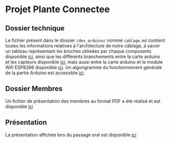 # Projet Plante Connectee

## Dossier technique

Le fichier présent dans le dossier `/dev_arduino/` nommé `cablage.md` contient toutes les informations relatives à l'architecture de notre câblage, à savoir un tableau représentant les broches utilisées par chaque composants disponible [ici](https://github.com/JulienCASTERA/Projet_Plante_Connectee/blob/master/dev_arduino/cablage.md#tableau-des-broches-), ainsi que les différents branchements entre la carte arduino et les capteurs disponible [ici](https://github.com/JulienCASTERA/Projet_Plante_Connectee/blob/master/dev_arduino/cablage.md#c%C3%A2blage-des-capteurs), mais aussi entre la carte arduino et le module Wifi ESP8266 disponible [ici](https://github.com/JulienCASTERA/Projet_Plante_Connectee/blob/master/dev_arduino/cablage.md#c%C3%A2blage-du-module-wifi).
Un algorigramme du fonctionnement générale de la partie Arduino est accessible [ici](https://github.com/JulienCASTERA/Projet_Plante_Connectee/blob/master/dev_arduino/Algorigramme.png).

## Dossier Membres

Un fichier de présentation des membres au format PDF a été réalisé et est disponible [ici](https://github.com/JulienCASTERA/Projet_Plante_Connectee/blob/master/Membres.pdf)

## Présentation

La présentation affichée lors du passage oral est disponible [ici](https://github.com/JulienCASTERA/Projet_Plante_Connectee/blob/master/Pres_Plante_Co.pdf)
